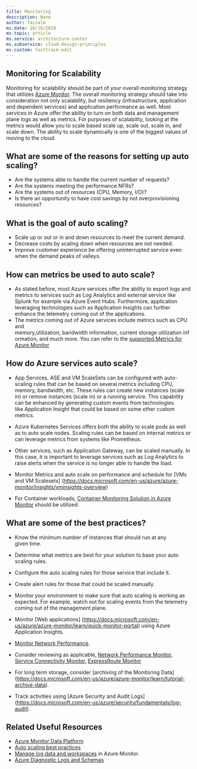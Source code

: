 ```yaml
---
title: Monitoring
description: None
author: faisalm
ms.date: 10/16/2019
ms.topic: article
ms.service: architecture-center
ms.subservice: cloud-design-principles
ms.custom: fasttrack-edit
---
```


## Monitoring for Scalability

Monitoring for scalability should be part of your overall monitoring strategy that utilizes [Azure Monitor](https://docs.microsoft.com/en-us/azure/azure-monitor/). The overall monitoring strategy should take into consideration not only scalability, but resiliency (infrastructure, application and dependent services) and application performance as well. Most services in Azure offer the ability to turn on both data and management plane logs as well as metrics. For purposes of scalability, looking at the metrics would allow you to scale based scale up, scale out, scale in, and scale down. The ability to scale dynamically is one of the biggest values of moving to the cloud.  

## What are some of the reasons for setting up auto scaling?

- Are the systems able to handle the current number of requests?
- Are the systems meeting the performance NFRs?
- Are the systems out of resources (CPU, Memory, I/O)?
- Is there an opportunity to have cost savings by not overprovisioning resources?

## What is the goal of auto scaling?

- Scale up or out or in and down resources to meet the current demand.
- Decrease costs by scaling down when resources are not needed.
- Improve customer experience be offering uninterrupted service even when the demand peaks of valleys.

## How can metrics be used to auto scale?

- As stated before, most Azure services offer the ability to export logs and metrics to services such as Log Analytics and external service like Splunk for example via Azure Event Hubs. Furthermore, application leveraging technologies such as Application Insights can further enhance the telemetry coming out of the applications.  
- The metrics coming out of Azure services include metrics such as CPU and memory,utilization, bandwidth information, current storage utilization information, and much more. You can refer to the [supported Metrics for Azure Monitor](https://docs.microsoft.com/en-us/azure/azure-monitor/platform/metrics-supported)

## How do Azure services auto scale?

- App Services, ASE and VM ScaleSets can be configured with auto-scaling rules that can be based on several metrics including CPU, memory, bandwidth, etc. These rules can create new instances (scale in) or remove instances (scale in) or a running service. This capability can be enhanced by generating custom events from technologies like Application Insight that could be based on some other custom metrics.
- Azure Kubernetes Services offers both the ability to scale pods as well as to auto scale nodes. Scaling rules can be based on internal metrics or can leverage metrics from systems like Prometheus.
- Other services, such as Application Gateway, can be scaled manually. In this case, it is important to leverage services such as Log Analytics to raise alerts when the service is no longer able to handle the load.

- Monitor Metrics and auto scale on performance and schedule for [VMs and VM Scalesets] (https://docs.microsoft.com/en-us/azure/azure-monitor/insights/vminsights-overview)

- For Container workloads, [Container Monitoring Solution in Azure Monitor](https://docs.microsoft.com/en-us/azure/azure-monitor/insights/containers) should be utilized.

## What are some of the best practices?

- Know the minimum number of instances that should run at any given time.
- Determine what metrics are best for your solution to base your auto scaling rules.
- Configure the auto scaling rules for those service that include it.
- Create alert rules for those that could be scaled manually.
- Monitor your environment to make sure that auto scaling is working as expected. For example, watch out for scaling events from the telemetry coming out of the management plane.
- Monitor [Web applications] (https://docs.microsoft.com/en-us/azure/azure-monitor/learn/quick-monitor-portal) using Azure
Application Insights.
- [Monitor Network Performance](https://docs.microsoft.com/en-us/azure/azure-monitor/insights/network-performance-monitor). 
- Consider reviewing as applicable, [Network Performance Monitor](https://docs.microsoft.com/en-us/azure/azure-monitor/insights/network-performance-monitor-performance-monitor), [Service Connectivity Monitor](https://docs.microsoft.com/en-us/azure/azure-monitor/insights/network-performance-monitor-service-connectivity), [ExpressRoute Monitor](https://docs.microsoft.com/en-us/azure/azure-monitor/insights/network-performance-monitor-expressroute)

- For long term storage, consider [archiving of the Monitoring Data]
(https://docs.microsoft.com/en-us/azure/azure-monitor/learn/tutorial-archive-data).
- Track activities using [Azure Security and Audit Logs]
(https://docs.microsoft.com/en-us/azure/security/fundamentals/log-audit).

## Related Useful Resources

- [Azure Monitor Data Platform](https://docs.microsoft.com/en-us/azure/azure-monitor/platform/data-platform)
- [Auto scaling best practices](https://docs.microsoft.com/en-us/Azure/azure-monitor/platform/autoscale-best-practices)
- [Manage log data and workspaces](https://docs.microsoft.com/en-us/azure/azure-monitor/platform/manage-access)
in Azure Monitor.
- [Azure Diagnostic Logs and Schemas](https://docs.microsoft.com/en-us/azure/azure-monitor/platform/diagnostic-logs-schema)
